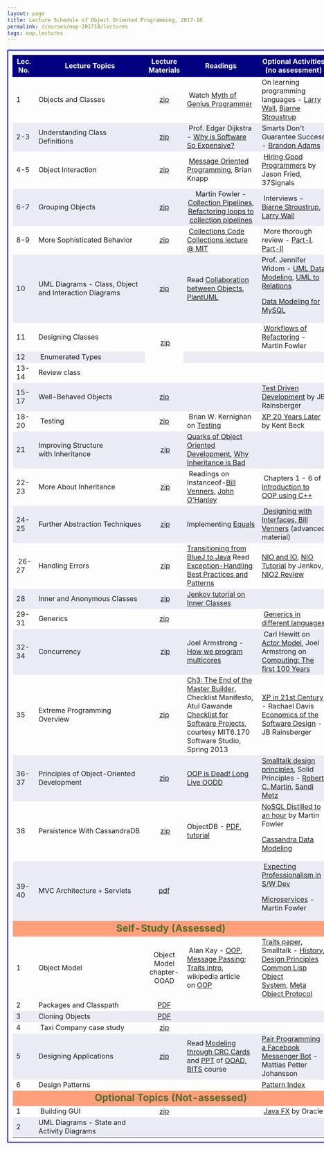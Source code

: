```yaml
---
layout: page
title: Lecture Schedule of Object Oriented Programming, 2017-18
permalink: /courses/oop-201718/lectures
tags: oop,lectures
---
```


<table style="border:2px solid blue;border-collapse:collapse;padding:10px;width:150%;font-size:medium;">
<tbody>
<tr style="height:50px;border:1px solid blue;text-align:center;background-color:navy;">
<td style="color:white;font-size:medium;font-weight:bold;">Lec. No.</td>
<td style="color:white;font-size:medium;font-weight:bold;">Lecture Topics</td>
<td style="color:white;font-size:medium;font-weight:bold;width:70px;">Lecture Materials</td>
<td style="color:white;font-size:medium;font-weight:bold;">Readings</td>
<td style="color:white;font-size:medium;font-weight:bold;">Optional
Activities
(no assessment)</td>
</tr>
<tr>
<td style="font-size:medium;">1</td>
<td style="font-size:medium;width:250px;">Objects and Classes</td>
<td style="font-size:medium;text-align:center;"><a href="https://www.dropbox.com/s/dpk4v5sva80kf46/1_classes_and_objects.zip?dl=1"> zip</a></td>
<td style="font-size:medium;"> Watch <a href="http://10.1.1.242/moodle/mod/folder/view.php?id=43379">Myth of Genius Programmer</a></td>
<td style="font-size:medium;">On learning programming languages - <a href="https://www.youtube.com/watch?v=LR8fQiskYII" target="_blank" rel="noopener noreferrer">Larry Wall</a>, <a href="https://www.youtube.com/watch?v=NvWTnIoQZj4" target="_blank" rel="noopener noreferrer">Bjarne Stroustrup</a></td>
</tr>
<tr style="background-color:#ebebf5;">
<td style="font-size:medium;">2-3</td>
<td style="font-size:medium;">Understanding Class Definitions</td>
<td style="font-size:medium;text-align:center;"><a href="https://www.dropbox.com/s/ei3hzuef4xfwhjr/2_understanding_class_definitions.zip?dl=1">zip</a></td>
<td style="font-size:medium;text-align:left;"> Prof. Edgar Dijkstra - <a href="https://www.cs.utexas.edu/users/EWD/transcriptions/EWD06xx/EWD648.html" target="_blank" rel="noopener noreferrer">Why is Software So Expensive?</a></td>
<td style="font-size:medium;">Smarts Don't Guarantee Success - <a href="http://bigthink.com/playlists/as-it-is-in-poker-so-it-is-in-life">Brandon Adams</a></td>
</tr>
<tr>
<td style="font-size:medium;">4-5</td>
<td style="font-size:medium;width:250px;">Object Interaction</td>
<td style="font-size:medium;text-align:center;"><a href="https://www.dropbox.com/s/ixef4xmmdhmahj8/4_object_interaction.zip?dl=1">zip</a></td>
<td style="font-size:medium;"> <a href="https://www.youtube.com/watch?v=zN6eSf9I7Ck" target="_blank" rel="noopener noreferrer">Message Oriented Programming</a>, Brian Knapp</td>
<td style="font-size:medium;"> <a href="https://www.youtube.com/watch?v=gTN6ioeqHDY" target="_blank" rel="noopener noreferrer">Hiring Good Programmers</a> by Jason Fried, 37Signals</td>
</tr>
<tr style="background-color:#ebebf5;">
<td style="font-size:medium;">6-7</td>
<td style="font-size:medium;">Grouping Objects</td>
<td style="font-size:medium;text-align:center;"><a href="https://www.dropbox.com/s/eifoykpqhk0ikvq/6_grouping_objects.zip?dl=1"> zip</a></td>
<td style="font-size:medium;text-align:center;">Martin Fowler - <a href="https://www.martinfowler.com/articles/collection-pipeline/">Collection Pipelines</a>, <a href="https://www.martinfowler.com/articles/refactoring-pipelines.html">Refactoring loops to collection pipelines</a></td>
<td style="font-size:medium;"> Interviews - <a href="http://bigthink.com/videos/big-think-interview-with-bjarne-stroustrup">Bjarne Stroustrup</a>, <a href="http://bigthink.com/experts/larrywall">Larry Wall</a></td>
</tr>
<tr>
<td style="font-size:medium;">8-9</td>
<td style="font-size:medium;width:250px;">More Sophisticated Behavior</td>
<td style="font-size:medium;text-align:center;"><a href="https://www.dropbox.com/s/7aq27g3mx769a87/8_more_sophisticated_behavior.zip?dl=1">zip</a></td>
<td style="font-size:medium;"> <a href="https://www.dropbox.com/s/ytuekdkwzekeorm/collections_code.zip?dl=1">Collections Code</a>
<a href="http://ocw.mit.edu/courses/electrical-engineering-and-computer-science/6-092-java-preparation-for-6-170-january-iap-2006/lecture-notes/lecture3.pdf" target="_blank" rel="noopener noreferrer"> Collections lecture @ MIT</a></td>
<td style="font-size:medium;"> More thorough review - <a href="https://www.dropbox.com/s/yoyzkwb2hdrvwsu/Collections-I.pdf?dl=1">Part-I</a>, <a href="https://www.dropbox.com/s/x43oom2qz36sf7s/Collections-II.pdf?dl=1">Part-II</a></td>
</tr>
<tr style="background-color:#ebebf5;">
<td style="font-size:medium;">10</td>
<td style="font-size:medium;">UML Diagrams - Class, Object and Interaction Diagrams</td>
<td style="font-size:medium;text-align:center;"><a href="https://www.dropbox.com/s/dvqi7lyy6ep3rf8/10_basic_UML.zip?dl=1">zip</a></td>
<td style="font-size:medium;">Read <a href="https://www.dropbox.com/s/ipz3xerl69w0y5d/Collaboration-bw-Objects.pdf?dl=1">Collaboration between Objects</a>, <a href="http://www.plantuml.com" target="_blank" rel="noopener noreferrer">PlantUML</a></td>
<td style="font-size:medium;">Prof. Jennifer Widom - <a href="https://www.youtube.com/watch?v=OOpiaIcyz30">UML Data Modeling</a>, <a href="https://www.youtube.com/watch?v=_-jQSV9Ld7M">UML to Relations</a>

<a href="https://www.youtube.com/watch?v=tR_rOJPiEXc">Data Modeling for MySQL</a></td>
</tr>
<tr>
<td style="font-size:medium;">11</td>
<td style="font-size:medium;width:250px;">Designing Classes</td>
<td style="font-size:medium;text-align:center;" rowspan="2"> <a href="https://www.dropbox.com/s/kqjz2dwzqle6l0z/11_designing_classes.zip?dl=1">zip</a></td>
<td style="font-size:medium;"></td>
<td style="font-size:medium;"> <a href="https://www.youtube.com/watch?v=vqEg37e4Mkw">Workflows of Refactoring</a> - Martin Fowler</td>
</tr>
<tr style="background-color:#ebebf5;">
<td style="font-size:medium;">12</td>
<td style="font-size:medium;width:250px;"> Enumerated Types</td>
<td style="font-size:medium;"></td>
<td style="font-size:medium;"></td>
</tr>
<tr>
<td style="font-size:medium;">13-14</td>
<td style="font-size:medium;width:250px;" colspan="4">Review class</td>
</tr>
<tr style="background-color:#ebebf5;">
<td style="font-size:medium;">15-17</td>
<td style="font-size:medium;width:250px;">Well-Behaved Objects</td>
<td style="font-size:medium;text-align:center;"><a href="https://www.dropbox.com/s/cuiqm6ldjmx347q/13_well_behaved_objects.zip?dl=1">zip</a></td>
<td style="font-size:medium;"></td>
<td style="font-size:medium;"><a href="https://www.youtube.com/watch?v=RyQnJUWcXFo" target="_blank" rel="noopener noreferrer">Test Driven Development</a> by JB Rainsberger</td>
</tr>
<tr>
<td style="font-size:medium;">18-20</td>
<td style="font-size:medium;width:250px;"> Testing</td>
<td style="font-size:medium;text-align:center;"><a href="https://www.dropbox.com/s/h5y7a9aspd4yx6e/14_testing.zip?dl=1"> zip</a></td>
<td style="font-size:medium;"> Brian W. Kernighan on <a href="https://www.cs.princeton.edu/~bwk/testing.html" target="_blank" rel="noopener noreferrer">Testing</a></td>
<td style="font-size:medium;"><a href="https://www.youtube.com/watch?v=cGuTmOUdFbo">XP 20 Years Later</a> by Kent Beck</td>
</tr>
<tr style="background-color:#ebebf5;">
<td style="font-size:medium;">21</td>
<td style="font-size:medium;width:250px;">Improving Structure with Inheritance</td>
<td style="font-size:medium;text-align:center;"> <a href="https://www.dropbox.com/s/8eklpalk8e1zy6l/16_improving_structure_with_inheritance.zip?dl=1">zip</a></td>
<td style="font-size:medium;"><a href="https://www.dropbox.com/s/fnoav801px8zl6h/quarks-of-OOD.pdf?dl=1">Quarks of Object Oriented Development</a>, <a href="https://www.quora.com/Is-inheritance-bad-practice-in-OOP">Why Inheritance is Bad</a></td>
<td style="font-size:medium;"></td>
</tr>
<tr>
<td style="font-size:medium;">22-23</td>
<td style="font-size:medium;width:250px;">More About Inheritance</td>
<td style="font-size:medium;text-align:center;"> <a href="https://www.dropbox.com/s/jtlx567sl7miqwz/18_more_about_inheritance.zip?dl=1">zip</a></td>
<td style="font-size:medium;"> Readings on Instanceof-<a href="https://www.artima.com/interfacedesign/PreferPoly.html" target="_blank" rel="noopener noreferrer">Bill Venners,</a> <a href="http://www.javapractices.com/topic/TopicAction.do?Id=31" target="_blank" rel="noopener noreferrer">John O'Hanley</a></td>
<td style="font-size:medium;"> Chapters 1 - 6 of <a href="http://www.desy.de/gna/html/cc/Tutorial/tutorial.html" target="_blank" rel="noopener noreferrer">Introduction to OOP using C++</a></td>
</tr>
<tr style="background-color:#ebebf5;">
<td style="font-size:medium;">24-25</td>
<td style="font-size:medium;width:250px;">Further Abstraction Techniques</td>
<td style="font-size:medium;text-align:center;"> <a href="https://www.dropbox.com/s/bn5u3yapbdrxfhv/20_further_abstraction_techniques.zip?dl=1">zip</a></td>
<td style="font-size:medium;">Implementing <a href="http://www.javapractices.com/topic/TopicAction.do?Id=17" target="_blank" rel="noopener noreferrer">Equals</a></td>
<td style="font-size:medium;"><a href="http://www.javaworld.com/article/2076841/core-java/designing-with-interfaces.html" target="_blank" rel="noopener noreferrer"> Designing with Interfaces, Bill Venners</a> (advanced material)</td>
</tr>
<tr>
<td style="font-size:medium;"> 26-27</td>
<td style="font-size:medium;width:250px;">Handling Errors</td>
<td style="font-size:medium;text-align:center;"> <a href="https://www.dropbox.com/s/s76joi3mmj6rais/23_handling_errors.zip?dl=1">zip</a></td>
<td style="font-size:medium;"><a href="https://www.dropbox.com/s/3mjhyjzk5xcrkf0/24_transition_from_BlueJ_to_Eclipse.zip?dl=1">Transitioning from BlueJ to Java</a>
Read <a href="https://www.dropbox.com/s/x3ug35i3ot6xyth/Brock_Exceptions.pdf?dl=1">Exception-Handling</a>
<a href="https://www.dropbox.com/s/x3ug35i3ot6xyth/Brock_Exceptions.pdf?dl=1">Best Practices and Patterns</a></td>
<td style="font-size:medium;"><a href="https://blogs.oracle.com/slc/entry/javanio_vs_javaio" target="_blank" rel="noopener noreferrer">NIO and IO</a>,
<a href="http://tutorials.jenkov.com/java-nio/index.html" target="_blank" rel="noopener noreferrer">NIO Tutorial</a> by Jenkov,
<a href="https://www.youtube.com/watch?v=yNRS1ssLPdQ" target="_blank" rel="noopener noreferrer">NIO2 Review</a></td>
</tr>
<tr style="background-color:#ebebf5;">
<td style="font-size:medium;">28</td>
<td style="font-size:medium;width:250px;">Inner and Anonymous Classes</td>
<td style="font-size:medium;text-align:center;"> <a href="https://www.dropbox.com/s/dyr7w5st4nc9d3k/26_nested_classes.zip?dl=1">zip</a></td>
<td style="font-size:medium;"><a href="http://tutorials.jenkov.com/java/nested-classes.html" target="_blank" rel="noopener noreferrer"> Jenkov tutorial on Inner Classes</a></td>
<td style="font-size:medium;"></td>
</tr>
<tr>
<td style="font-size:medium;">29-31</td>
<td style="font-size:medium;width:250px;">Generics</td>
<td style="font-size:medium;text-align:center;"><a href="https://www.dropbox.com/s/kgzz8painumcknk/27_generics.zip?dl=1">zip</a></td>
<td style="font-size:medium;"></td>
<td style="font-size:medium;"> <a href="http://www.osl.iu.edu/publications/prints/2003/comparing_generic_programming03.pdf" target="_blank" rel="noopener noreferrer">Generics in different languages</a></td>
</tr>
<tr style="background-color:#ebebf5;">
<td style="font-size:medium;">32-34</td>
<td style="font-size:medium;width:250px;">Concurrency</td>
<td style="font-size:medium;text-align:center;"> <a href="https://www.dropbox.com/s/snvu58svtsa2gf7/29_concurrency.zip?dl=1">zip</a></td>
<td style="font-size:medium;">Joel Armstrong - <a href="https://www.youtube.com/watch?v=bo5WL5IQAd0" target="_blank" rel="noopener noreferrer">How we program multicores</a></td>
<td style="font-size:medium;"> Carl Hewitt on <a href="https://www.youtube.com/watch?v=7erJ1DV_Tlo" target="_blank" rel="noopener noreferrer">Actor Model</a>, Joel Armstrong on <a href="https://www.youtube.com/watch?v=itKFrXghGuA" target="_blank" rel="noopener noreferrer">Computing: The first 100 Years</a></td>
</tr>
<tr>
<td style="font-size:medium;">35</td>
<td style="font-size:medium;width:250px;">Extreme Programming Overview</td>
<td style="font-size:medium;text-align:center;"><a href="https://www.dropbox.com/s/981hzpiylp8ctbm/40_XP_Overview.zip?dl=1">zip</a></td>
<td style="font-size:medium;"><a href="https://www.dropbox.com/s/bn5svla6kfep9yo/Construction_checklists.pdf?dl=1">Ch3: The End of the Master Builder</a>, Checklist Manifesto, Atul Gawande
<a href="https://www.dropbox.com/s/mz9ay77yr8khpfj/project-checklist.pdf?dl=1">Checklist for Software Projects</a>, courtesy MIT6.170 Software Studio, Spring 2013</td>
<td style="font-size:medium;"><a href="https://www.youtube.com/watch?v=IDKJJDiK3Gw">XP in 21st Century</a> - Rachael Davis
<a href="https://www.youtube.com/watch?v=7HecgbghFTk" target="_blank" rel="noopener noreferrer">Economics of the Software Design</a> - JB Rainsberger</td>
</tr>
<tr style="background-color:#ebebf5;">
<td style="font-size:medium;">36-37</td>
<td style="font-size:medium;width:250px;">Principles of Object-Oriented Development</td>
<td style="font-size:medium;text-align:center;"><a href="https://www.dropbox.com/s/lx4tgq82vt9xc74/principles_of_OOD.zip?dl=1">zip</a></td>
<td style="font-size:medium;"><a href="https://www.youtube.com/watch?v=RdE-d_EhzmA">OOP is Dead! Long Live OODD</a></td>
<td style="font-size:medium;"><a href="http://www.cs.virginia.edu/~evans/cs655/readings/smalltalk.html" target="_blank" rel="noopener noreferrer">Smalltalk design principles</a>,
Solid Principles - <a href="https://www.youtube.com/watch?v=TMuno5RZNeE&index=76&list=PLcr1-V2ySv4Tf_xSLj2MbQZr78fUVQAua" target="_blank" rel="noopener noreferrer">Robert C. Martin</a>, <a href="https://www.youtube.com/watch?v=v-2yFMzxqwU" target="_blank" rel="noopener noreferrer">Sandi Metz</a></td>
</tr>
<tr>
<td style="font-size:medium;">38</td>
<td style="font-size:medium;width:250px;">Persistence With CassandraDB</td>
<td style="font-size:medium;text-align:center;"> <a href="https://www.dropbox.com/s/qwxqu4bek92xfyy/Cassandra.zip?dl=1">zip</a></td>
<td style="font-size:medium;">ObjectDB - <a href="http://www2.mta.ac.il/~kirsh/download/MTA%20NoSQL%20Seminar/Lectures/ObjectDB.pdf">PDF</a>, <a href="http://www.objectdb.com/tutorial">tutorial</a></td>
<td style="font-size:medium;"><a href="https://www.youtube.com/watch?v=ASiU89Gl0F0">NoSQL Distilled to an hour</a> by Martin Fowler

<a href="https://www.youtube.com/watch?v=tg6eIht-00M">Cassandra Data Modeling</a></td>
</tr>
<tr style="background-color:#ebebf5;">
<td style="font-size:medium;">39-40</td>
<td style="font-size:medium;width:250px;">MVC Architecture + Servlets</td>
<td style="font-size:medium;text-align:center;"><a href="https://www.dropbox.com/s/wtbq75575hlj3zu/servlets.pdf?dl=1">pdf</a></td>
<td style="font-size:medium;"></td>
<td style="font-size:medium;"> <a href="https://www.youtube.com/watch?v=p0O1VVqRSK0">Expecting Professionalism in S/W Dev</a>

<a href="https://www.martinfowler.com/microservices/" target="_blank" rel="noopener noreferrer">Microservices</a> - Martin Fowler</td>
</tr>
<tr>
<td style="text-align:center;font-size:1.4em;color:#556b2f;background-color:#ffa07a;font-weight:bold;" colspan="5">Self-Study (Assessed)</td>
</tr>
<tr>
<td style="font-size:medium;">1</td>
<td style="font-size:medium;width:250px;">Object Model</td>
<td style="font-size:medium;text-align:center;">Object Model chapter-OOAD</td>
<td style="font-size:medium;"> Alan Kay - <a href="http://userpage.fu-berlin.de/~ram/pub/pub_jf47ht81Ht/doc_kay_oop_en">OOP</a>, <a href="http://lists.squeakfoundation.org/pipermail/squeak-dev/1998-October/017019.html">Message Passing</a>;
<a href="https://en.wikipedia.org/wiki/Trait_(computer_programming)">Traits intro</a>,
wikipedia article on <a href="https://en.wikipedia.org/wiki/Object-oriented_programming" target="_blank" rel="noopener noreferrer">OOP</a></td>
<td style="font-size:medium;"><a href="http://scg.unibe.ch/archive/papers/Scha03aTraits.pdf">Traits paper</a>, Smalltalk - <a href="http://www.vpri.org/pdf/hc_smalltalk_history.pdf">History</a>, <a href="http://www.cs.virginia.edu/~evans/cs655/readings/smalltalk.html">Design Principles</a>
<a href="http://www.dreamsongs.com/CLOS.html" target="_blank" rel="noopener noreferrer">Common Lisp Object System</a>, <a href="http://mop.lisp.se/contents.html">Meta Object Protocol</a></td>
</tr>
<tr>
<td style="font-size:medium;">2</td>
<td style="font-size:medium;width:250px;">Packages and Classpath</td>
<td style="font-size:medium;text-align:center;"><a href="https://www.dropbox.com/s/yttnx8jlaal5srb/Packages_CLASSPATH.pdf?dl=1">PDF</a></td>
<td style="font-size:medium;"></td>
<td style="font-size:medium;"></td>
</tr>
<tr style="background-color:#ebebf5;">
<td style="font-size:medium;">3</td>
<td style="font-size:medium;width:250px;">Cloning Objects</td>
<td style="font-size:medium;text-align:center;"><a href="https://www.dropbox.com/s/yttn90ztcvv1ijj/Clone.pdf?dl=1">PDF</a></td>
<td style="font-size:medium;"></td>
<td style="font-size:medium;"></td>
</tr>
<tr>
<td style="font-size:medium;">4</td>
<td style="font-size:medium;width:250px;"> Taxi Company case study</td>
<td style="font-size:medium;text-align:center;"><a href="https://www.dropbox.com/s/8k034x12emw7wpc/taxi-company-case-study.zip?dl=1">zip</a></td>
<td style="font-size:medium;"></td>
<td style="font-size:medium;"></td>
</tr>
<tr style="background-color:#ebebf5;">
<td style="font-size:medium;">5</td>
<td style="font-size:medium;width:250px;">Designing Applications</td>
<td style="font-size:medium;text-align:center;"><a href="https://www.dropbox.com/s/1u3np1r9u9zho99/34_designing_applications.pdf?dl=1"> zip</a></td>
<td style="font-size:medium;">Read <a href="http://vu.bits-pilani.ac.in/Ooad/Lesson11/topic1.htm" target="_blank" rel="noopener noreferrer">Modeling through CRC Cards</a> and <a href="http://vu.bits-pilani.ac.in/Ooad/Lesson11/Classroom/Barframe.htm" target="_blank" rel="noopener noreferrer">PPT</a> of <a href="http://vu.bits-pilani.ac.in/Ooad/Coursestead.htm" target="_blank" rel="noopener noreferrer">OOAD, BITS</a> course</td>
<td style="font-size:medium;"><a href="https://www.youtube.com/watch?v=zFO1cRr5-qY">Pair Programming a Facebook Messenger Bot</a> - Mattias Petter Johansson</td>
</tr>
<tr>
<td style="font-size:medium;">6</td>
<td style="font-size:medium;width:250px;">Design Patterns</td>
<td style="font-size:medium;text-align:center;"></td>
<td style="font-size:medium;"></td>
<td style="font-size:medium;"><a href="http://wiki.c2.com/?SoftwareDesignPatternsIndex">Pattern Index</a></td>
</tr>
<tr>
<td style="text-align:center;font-size:1.4em;color:#556b2f;background-color:#ffa07a;font-weight:bold;" colspan="5">Optional Topics (Not-assessed)</td>
</tr>
<tr>
<td style="font-size:medium;">1</td>
<td style="font-size:medium;width:250px;"> Building GUI</td>
<td style="font-size:medium;text-align:center;"><a href="https://www.dropbox.com/s/po2cuwkrrcit638/building_GUI.zip?dl=1">zip</a></td>
<td style="font-size:medium;"></td>
<td style="font-size:medium;"> <a href="https://www.youtube.com/watch?v=N-Qgz6qHhcg" target="_blank" rel="noopener noreferrer">Java FX</a> by Oracle</td>
</tr>
<tr style="background-color:#ebebf5;">
<td style="font-size:medium;">2</td>
<td style="font-size:medium;width:250px;">UML Diagrams - State and Activity Diagrams</td>
<td style="font-size:medium;text-align:center;"></td>
<td style="font-size:medium;"></td>
<td style="font-size:medium;"></td>
</tr>
</tbody>
</table>
